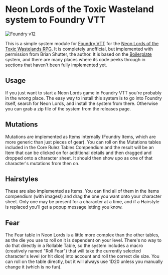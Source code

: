 # Neon Lords of the Toxic Wasteland system to Foundry VTT

![Foundry v12](https://img.shields.io/badge/foundry-v12-green)

This is a simple system module for [Foundry VTT](https://foundryvtt.com) for the [Neon Lords of the Toxic Wastelands RPG](https://neonlords.com).  It is completely unofficial, but implemented with permission from Brian Shutter, the author. It is based on the [Boilerplate](https://github.com/asacolips-projects/boilerplate) system, and there are many places where its code peeks through in sections that haven't been fully implemented yet.

## Usage

If you just want to start a Neon Lords game in Foundry VTT you're probably in the wrong place. The easy way to install this system is to go into Foundry itself, search for Neon Lords, and install the system from there. Otherwise you can grab a zip file of the system from the releases page.

## Mutations

Mutations are implemented as Items internally (Foundry Items, which are more generic than just pieces of gear). You can roll on the Mutations tables included in the Core Rulez Tables Compendium and the result will be an Item that can be clicked on for additional details and then dragged and dropped onto a character sheet. It should then show upo as one of that character's mutations from then on.

## Hairstyles

These are also implemented as Items. You can find all of them in the Items compendium (with images!) and drag the one you want onto your character sheet. Only one may be present for a character at a time, and if a Hairstyle is replaced you'll get a popup message letting you know.

## Fear

The Fear table in Neon Lords is a little more complex than the other tables, as the die you use to roll on it is dependent on your level. There's no way to do that directly in a Rollable Table, so the system includes a macro (creatively named "Roll Fear") that will take the currently selected character's level (or hit dice) into account and roll the correct die size. You can roll on the table directly, but it will always use 1D20 unless you manually change it (which is no fun).